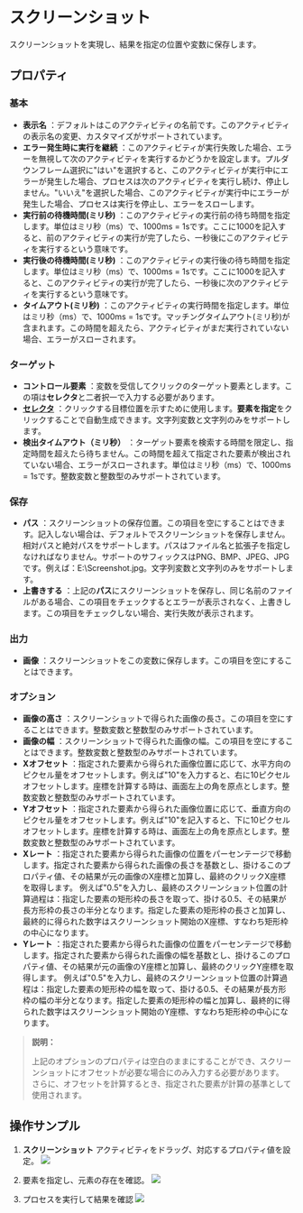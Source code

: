# スクリーンショット

スクリーンショットを実現し、結果を指定の位置や変数に保存します。

## プロパティ

### 基本
- **表示名** ：デフォルトはこのアクティビティの名前です。このアクティビティの表示名の変更、カスタマイズがサポートされています。
- **エラー発生時に実行を継続** ：このアクティビティが実行失敗した場合、エラーを無視して次のアクティビティを実行するかどうかを設定します。プルダウンフレーム選択に"はい"を選択すると、このアクティビティが実行中にエラーが発生した場合、プロセスは次のアクティビティを実行し続け、停止しません。"いいえ"を選択した場合、このアクティビティが実行中にエラーが発生した場合、プロセスは実行を停止し、エラーをスローします。
- **実行前の待機時間(ミリ秒)** ：このアクティビティの実行前の待ち時間を指定します。単位はミリ秒（ms）で、1000ms = 1sです。ここに1000を記入すると、前のアクティビティの実行が完了したら、一秒後にこのアクティビティを実行するという意味です。
- **実行後の待機時間(ミリ秒)** ：このアクティビティの実行後の待ち時間を指定します。単位はミリ秒（ms）で、1000ms = 1sです。ここに1000を記入すると、このアクティビティの実行が完了したら、一秒後に次のアクティビティを実行するという意味です。
- **タイムアウト(ミリ秒)** ：このアクティビティの実行時間を指定します。単位はミリ秒（ms）で、1000ms = 1sです。マッチングタイムアウト(ミリ秒)が含まれます。この時間を超えたら、アクティビティがまだ実行されていない場合、エラーがスローされます。

### ターゲット

- **コントロール要素** ：変数を受信してクリックのターゲット要素とします。この項は**セレクタ**と二者択一で入力する必要があります。
- **[セレクタ](../Appendix/Selector.md?_v=v2020.4)** ：クリックする目標位置を示すために使用します。**要素を指定**をクリックすることで自動生成できます。文字列変数と文字列のみをサポートします。
- **検出タイムアウト（ミリ秒）** ：ターゲット要素を検索する時間を限定し、指定時間を超えたら待ちません。この時間を超えて指定された要素が検出されていない場合、エラーがスローされます。単位はミリ秒（ms）で、1000ms = 1sです。整数変数と整数型のみサポートされています。

### 保存

- **パス** ：スクリーンショットの保存位置。この項目を空にすることはできます。記入しない場合は、デフォルトでスクリーンショットを保存しません。相対パスと絶対パスをサポートします。パスはファイル名と拡張子を指定しなければなりません。サポートのサフィックスはPNG、BMP、JPEG、JPGです。例えば：E:\Screenshot.jpg。文字列変数と文字列のみをサポートします。
- **上書きする** ：上記の**パス**にスクリーンショットを保存し、同じ名前のファイルがある場合、この項目をチェックするとエラーが表示されなく、上書きします。この項目をチェックしない場合、実行失敗が表示されます。

### 出力

- **画像** ：スクリーンショットをこの変数に保存します。この項目を空にすることはできます。

### オプション

- **画像の高さ** ：スクリーンショットで得られた画像の長さ。この項目を空にすることはできます。整数変数と整数型のみサポートされています。
- **画像の幅** ：スクリーンショットで得られた画像の幅。この項目を空にすることはできます。整数変数と整数型のみサポートされています。
- **Xオフセット** ：指定された要素から得られた画像位置に応じて、水平方向のピクセル量をオフセットします。例えば"10"を入力すると、右に10ピクセルオフセットします。座標を計算する時は、画面左上の角を原点とします。整数変数と整数型のみサポートされています。
- **Yオフセット** ：指定された要素から得られた画像位置に応じて、垂直方向のピクセル量をオフセットします。例えば"10"を記入すると、下に10ピクセルオフセットします。座標を計算する時は、画面左上の角を原点とします。整数変数と整数型のみサポートされています。
- **Χレート** ：指定された要素から得られた画像の位置をパーセンテージで移動します。指定された要素から得られた画像の長さを基数とし、掛けるこのプロパティ値、その結果が元の画像のΧ座標と加算し、最終のクリックΧ座標を取得します。
例えば"0.5"を入力し、最終のスクリーンショット位置の計算過程は：指定した要素の矩形枠の長さを取って、掛ける0.5、その結果が長方形枠の長さの半分となります。指定した要素の矩形枠の長さと加算し、最終的に得られた数字はスクリーンショット開始のΧ座標、すなわち矩形枠の中心になります。
- **Yレート** ：指定された要素から得られた画像の位置をパーセンテージで移動します。指定された要素から得られた画像の幅を基数とし、掛けるこのプロパティ値、その結果が元の画像のY座標と加算し、最終のクリックY座標を取得します。
例えば"0.5"を入力し、最終のスクリーンショット位置の計算過程は：指定した要素の矩形枠の幅を取って、掛ける0.5、その結果が長方形枠の幅の半分となります。指定した要素の矩形枠の幅と加算し、最終的に得られた数字はスクリーンショット開始のY座標、すなわち矩形枠の中心になります。

>**説明：**
>
>上記のオプションのプロパティは空白のままにすることができ、スクリーンショットにオフセットが必要な場合にのみ入力する必要があります。 さらに、オフセットを計算するとき、指定された要素が計算の基準として使用されます。


## 操作サンプル
1. **スクリーンショット** アクティビティをドラッグ、対応するプロパティ値を設定。
![](https://docimages.blob.core.chinacloudapi.cn/images/Activities/screenShot1.png)

2. 要素を指定し、元素の存在を確認。
![](https://docimages.blob.core.chinacloudapi.cn/images/Activities/screenShot2.png)

3. プロセスを実行して結果を確認
![](https://docimages.blob.core.chinacloudapi.cn/images/Activities/screenShot3.png)